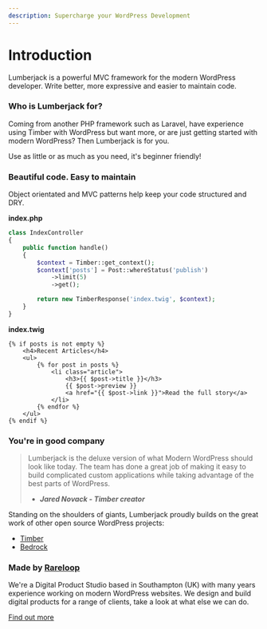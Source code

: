 ```yaml
---
description: Supercharge your WordPress Development
---
```


# Introduction

Lumberjack is a powerful MVC framework for the modern WordPress developer. Write better, more expressive and easier to maintain code.

### Who is Lumberjack for?

Coming from another PHP framework such as Laravel, have experience using Timber with WordPress but want more, or are just getting started with modern WordPress? Then Lumberjack is for you.   
  
Use as little or as much as you need, it's beginner friendly!

### Beautiful code. Easy to maintain

Object orientated and MVC patterns help keep your code structured and DRY.

**index.php**

```php
class IndexController
{
    public function handle()
    {
        $context = Timber::get_context();
        $context['posts'] = Post::whereStatus('publish')
            ->limit(5)
            ->get();

        return new TimberResponse('index.twig', $context);
    }
}
```

**index.twig**

```markup
{% if posts is not empty %}
    <h4>Recent Articles</h4>
    <ul>
        {% for post in posts %}
            <li class="article">
                <h3>{{ $post->title }}</h3>
                {{ $post->preview }}
                <a href="{{ $post->link }}">Read the full story</a>
            </li>
        {% endfor %}
    </ul>
{% endif %}
```

### You're in good company

> Lumberjack is the deluxe version of what Modern WordPress should look like today. The team has done a great job of making it easy to build complicated custom applications while taking advantage of the best parts of WordPress.  
>   
>  - _**Jared Novack - Timber creator**_

Standing on the shoulders of giants, Lumberjack proudly builds on the great work of other open source WordPress projects:

* [Timber](https://www.upstatement.com/timber/)
* [Bedrock](https://roots.io/bedrock/)

### Made by [Rareloop](https://rareloop.com)

We're a Digital Product Studio based in Southampton \(UK\) with many years experience working on modern WordPress websites. We design and build digital products for a range of clients, take a look at what else we can do.

[Find out more](https://www.rareloop.com/)



